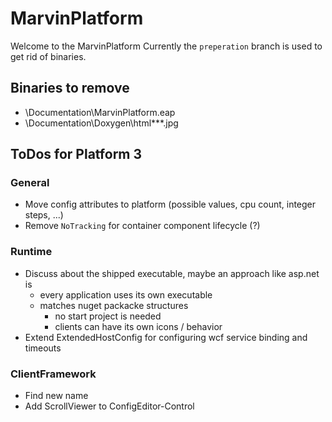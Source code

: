 # MarvinPlatform

Welcome to the MarvinPlatform
Currently the `preperation` branch is used to get rid of binaries.

## Binaries to remove

- \Documentation\MarvinPlatform.eap
- \Documentation\Doxygen\html\**\*.jpg

## ToDos for Platform 3

### General

- Move config attributes to platform (possible values, cpu count, integer steps, ...)
- Remove `NoTracking` for container component lifecycle (?)

### Runtime

- Discuss about the shipped executable, maybe an approach like asp.net is
  - every application uses its own executable
  - matches nuget packacke structures
    - no start project is needed
    - clients can have its own icons / behavior
- Extend ExtendedHostConfig for configuring wcf service binding and timeouts

### ClientFramework

- Find new name
- Add ScrollViewer to ConfigEditor-Control